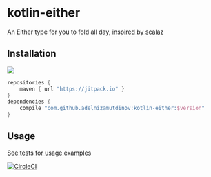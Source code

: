 # kotlin-either

An Either type for you to fold all day, [inspired by scalaz](https://github.com/scalaz/scalaz/blob/master/core/src/main/scala/scalaz/Either.scala)


## Installation

[![](https://jitpack.io/v/adelnizamutdinov/kotlin-either.svg)](https://jitpack.io/#adelnizamutdinov/kotlin-either)

```groovy
repositories {
    maven { url "https://jitpack.io" }
}
dependencies {
    compile "com.github.adelnizamutdinov:kotlin-either:$version"
}
```


## Usage

[See tests for usage examples](src/test/kotlin/either/EitherTest.kt)


[![CircleCI](https://circleci.com/gh/adelnizamutdinov/kotlin-either.svg?style=svg)](https://circleci.com/gh/adelnizamutdinov/kotlin-either)

